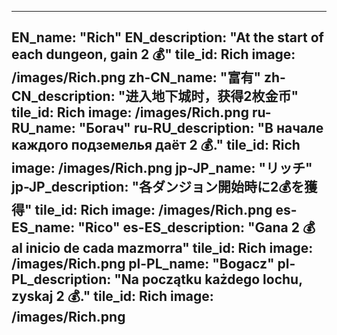 ---

EN_name: "Rich"
EN_description: "At the start of each dungeon, gain 2 💰"
tile_id: Rich
image: /images/Rich.png
zh-CN_name: "富有"
zh-CN_description: "进入地下城时，获得2枚金币"
tile_id: Rich
image: /images/Rich.png
ru-RU_name: "Богач"
ru-RU_description: "В начале каждого подземелья даёт 2 💰."
tile_id: Rich
image: /images/Rich.png
jp-JP_name: "リッチ"
jp-JP_description: "各ダンジョン開始時に2💰を獲得"
tile_id: Rich
image: /images/Rich.png
es-ES_name: "Rico"
es-ES_description: "Gana 2 💰 al inicio de cada mazmorra"
tile_id: Rich
image: /images/Rich.png
pl-PL_name: "Bogacz"
pl-PL_description: "Na początku każdego lochu, zyskaj 2 💰."
tile_id: Rich
image: /images/Rich.png
---